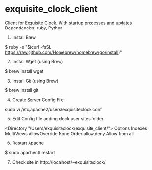 exquisite_clock_client
======================

Client for Exquisite Clock. With startup processes and updates
Dependencies: ruby, Python

1. Install Brew

$ ruby -e "$(curl -fsSL https://raw.github.com/Homebrew/homebrew/go/install)"

2. Install Wget (using Brew)

$ brew install wget


3. Install Git (using Brew)

$ brew install git

4. Create Server Config File

sudo vi /etc/apache2/users/exquisiteclock.conf

5. Edit Config file adding clock user sites folder

<Directory "/Users/exquisiteclock/exquisite_client/">
    Options Indexes MultiViews
    AllowOverride None
    Order allow,deny
    Allow from all
</Directory>

6. Restart Apache

$ sudo apachectl restart

7. Check site in http://localhost/~exquisiteclock/


